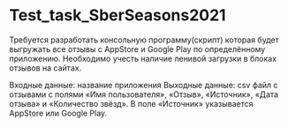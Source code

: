 # Test_task_SberSeasons2021
Требуется разработать консольную программу(скрипт) которая будет выгружать все отзывы с AppStore и Google Play по определённому приложению. Необходимо учесть наличие ленивой загрузки в блоках отзывов на сайтах.

Входные данные: название приложения
Выходные данные: csv файл с отзывами с полями «Имя пользователя», «Отзыв», «Источник», «Дата отзыва» и «Количество звёзд».
В поле «Источник» указывается AppStore или Google Play.
